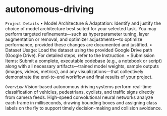 # autonomous-driving

`Project Details`
• Model Architecture & Adaptation: Identify and justify the choice of model architecture best
suited for your selected task. You may perform targeted refinements—such as hyperparameter
tuning, layer augmentation or removal, and optimizer adjustments—to optimize performance,
provided these changes are documented and justified.
• Dataset Usage: Load the dataset using the provided Google Drive path (Google Drive). For
detailed steps, refer to the Instruction.
• Submission Items: Submit a complete, executable codebase (e.g., a notebook or script) along
with all necessary artifacts—trained model weights, sample outputs (images, videos, metrics),
and any visualizations—that collectively demonstrate the end-to-end workflow and final results
of your project.


`Overview`
Vision-based autonomous driving systems perform real-time classification of vehicles, pedestrians,
cyclists, and traffic signs directly from camera feeds. High-speed convolutional neural networks
analyze each frame in milliseconds, drawing bounding boxes and assigning class labels on
the fly to support timely decision-making and collision avoidance. 
